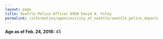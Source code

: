 ```yaml
---
layout: page
title: Seattle Police Officer 6920 David A. Foley
permalink: /information/agencies/city_of_seattle/seattle_police_department/copbook/6920/
---
```


**Age as of Feb. 24, 2016:** 45
